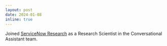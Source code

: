 ```yaml
---
layout: post
date: 2024-01-08
inline: true
---
```


Joined [ServiceNow Research](https://www.servicenow.com/research/) as a Research Scientist in the Conversational Assistant team. 

